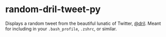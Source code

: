 random-dril-tweet-py
====================

Displays a random tweet from the beautiful lunatic of Twitter, [@dril](https://twitter.com/dril). Meant for including in your `.bash_profile`, `.zshrc`, or similar.
